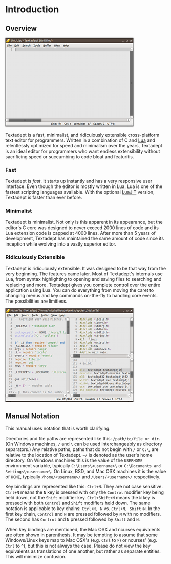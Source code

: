 # Introduction

## Overview

![Textadept](images/textadept.png)

Textadept is a fast, minimalist, and ridiculously extensible cross-platform text
editor for programmers. Written in a combination of C and [Lua][] and
relentlessly optimized for speed and minimalism over the years, Textadept is an
ideal editor for programmers who want endless extensibility without sacrificing
speed or succumbing to code bloat and featuritis.

[Lua]: http://lua.org

### Fast

Textadept is _fast_. It starts up instantly and has a very responsive user
interface. Even though the editor is mostly written in Lua, Lua is one of the
fastest scripting languages available. With the optional [LuaJIT][] version,
Textadept is faster than ever before.

[LuaJIT]: http://luajit.org

### Minimalist

Textadept is minimalist. Not only is this apparent in its appearance, but the
editor's C core was designed to never exceed 2000 lines of code and its Lua
extension code is capped at 4000 lines. After more than 5 years of development,
Textadept has maintained the same amount of code since its inception while
evolving into a vastly superior editor.

### Ridiculously Extensible

Textadept is ridiculously extensible. It was designed to be that way from the
very beginning. The features came later. Most of Textadept's internals use Lua,
from syntax highlighting to opening and saving files to searching and replacing
and more. Textadept gives you complete control over the entire application using
Lua. You can do everything from moving the caret to changing menus and key
commands on-the-fly to handling core events. The possibilities are limitless.

![Split Views](images/splitviews.png)

## Manual Notation

This manual uses notation that is worth clarifying.

Directories and file paths are represented like this: `/path/to/file_or_dir`.
(On Windows machines, `/` and `\` can be used interchangeably as directory
separators.) Any relative paths, paths that do not begin with `/` or `C:\`, are
relative to the location of Textadept. `~/` is denoted as the user's home
directory. On Windows machines this is the value of the `USERHOME` environment
variable, typically `C:\Users\<username>\` or
`C:\Documents and Settings\<username>\`. On Linux, BSD, and Mac OSX machines it
is the value of `HOME`, typically `/home/<username>/` and `/Users/<username>/`
respectively.

Key bindings are represented like this: `Ctrl+N`. They are not case sensitive.
`Ctrl+N` means the `N` key is pressed with only the `Control` modifier key being
held down, not the `Shift` modifier key. `Ctrl+Shift+N` means the `N` key is
pressed with both `Control` and `Shift` modifiers held down. The same notation
is applicable to key chains: `Ctrl+N, N` vs. `Ctrl+N, Shift+N`. In the first key
chain, `Control` and `N` are pressed followed by `N` with no modifiers. The
second has `Control` and `N` pressed followed by `Shift` and `N`.

When key bindings are mentioned, the Mac OSX and ncurses equivalents are often
shown in parenthesis. It may be tempting to assume that some Windows/Linux keys
map to Mac OSX's (e.g. `Ctrl` to `⌘`) or ncurses' (e.g. `Ctrl` to `^`), but this
is not always the case. Please do not view the key equivalents as translations
of one another, but rather as separate entities. This will minimize confusion.
